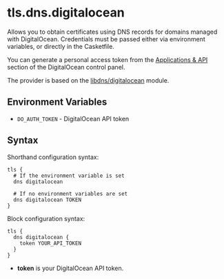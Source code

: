 # tls.dns.digitalocean

<script setup>
import NewInCasket from "./components/NewInCasket.vue";
</script>

Allows you to obtain certificates using DNS records for domains managed with DigitalOcean. Credentials must be passed
either via environment variables, or directly in the Casketfile.

You can generate a personal access token from the [Applications &
API](https://cloud.digitalocean.com/account/api/tokens) section of the DigitalOcean control panel.

The provider is based on the [libdns/digitalocean](https://github.com/libdns/digitalocean) module.

## Environment Variables

- `DO_AUTH_TOKEN` - DigitalOcean API token

## Syntax

Shorthand configuration syntax:

``` casketfile
tls {
  # If the environment variable is set
  dns digitalocean

  # If no environment variables are set
  dns digitalocean TOKEN
}
```

<NewInCasket version="v1.4.0" /> Block configuration syntax:

``` casketfile
tls {
  dns digitalocean {
    token YOUR_API_TOKEN
  }
}
```

- **token** is your DigitalOcean API token.
